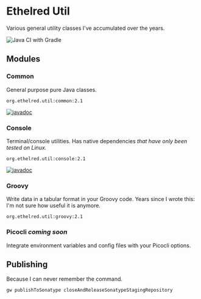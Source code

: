 # Ethelred Util

Various general utility classes I've accumulated over the years.

![Java CI with Gradle](https://github.com/edward3h/ethelred_util/workflows/Java%20CI%20with%20Gradle/badge.svg)

## Modules

### Common
General purpose pure Java classes.

`org.ethelred.util:common:2.1`

[![javadoc](https://javadoc.io/badge2/org.ethelred.util/common/javadoc.svg)](https://javadoc.io/doc/org.ethelred.util/common)

### Console
Terminal/console utilities. Has native dependencies _that have only been tested on Linux._

`org.ethelred.util:console:2.1`

[![javadoc](https://javadoc.io/badge2/org.ethelred.util/console/javadoc.svg)](https://javadoc.io/doc/org.ethelred.util/console)

### Groovy
Write data in a tabular format in your Groovy code.
Years since I wrote this: I'm not sure how useful it is anymore.

`org.ethelred.util:groovy:2.1`

### Picocli _coming soon_
Integrate environment variables and config files with your Picocli options.

## Publishing

Because I can never remember the command.

`gw publishToSonatype closeAndReleaseSonatypeStagingRepository`
